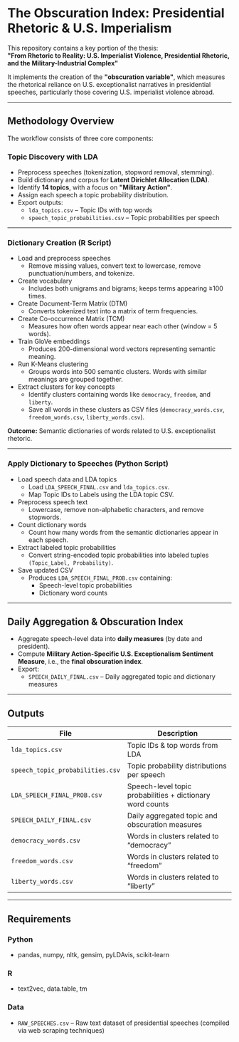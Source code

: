 # The Obscuration Index: Presidential Rhetoric & U.S. Imperialism

This repository contains a key portion of the thesis:  
**"From Rhetoric to Reality: U.S. Imperialist Violence, Presidential Rhetoric, and the Military-Industrial Complex"**  

It implements the creation of the **"obscuration variable"**, which measures the rhetorical reliance on U.S. exceptionalist narratives in presidential speeches, particularly those covering U.S. imperialist violence abroad.

---

## Methodology Overview

The workflow consists of three core components:

### Topic Discovery with LDA
- Preprocess speeches (tokenization, stopword removal, stemming).  
- Build dictionary and corpus for **Latent Dirichlet Allocation (LDA)**.  
- Identify **14 topics**, with a focus on **"Military Action"**.  
- Assign each speech a topic probability distribution.  
- Export outputs:  
  - `lda_topics.csv` – Topic IDs with top words  
  - `speech_topic_probabilities.csv` – Topic probabilities per speech  

---

### Dictionary Creation (R Script)
- Load and preprocess speeches  
  - Remove missing values, convert text to lowercase, remove punctuation/numbers, and tokenize.  
- Create vocabulary  
  - Includes both unigrams and bigrams; keeps terms appearing ≥100 times.  
- Create Document-Term Matrix (DTM)  
  - Converts tokenized text into a matrix of term frequencies.  
- Create Co-occurrence Matrix (TCM)  
  - Measures how often words appear near each other (window = 5 words).  
- Train GloVe embeddings  
  - Produces 200-dimensional word vectors representing semantic meaning.  
- Run K-Means clustering  
  - Groups words into 500 semantic clusters. Words with similar meanings are grouped together.  
- Extract clusters for key concepts  
  - Identify clusters containing words like `democracy`, `freedom`, and `liberty`.  
  - Save all words in these clusters as CSV files (`democracy_words.csv`, `freedom_words.csv`, `liberty_words.csv`).  

**Outcome:** Semantic dictionaries of words related to U.S. exceptionalist rhetoric.

---

### Apply Dictionary to Speeches (Python Script)
- Load speech data and LDA topics  
  - Load `LDA_SPEECH_FINAL.csv` and `lda_topics.csv`.  
  - Map Topic IDs to Labels using the LDA topic CSV.  
- Preprocess speech text  
  - Lowercase, remove non-alphabetic characters, and remove stopwords.  
- Count dictionary words  
  - Count how many words from the semantic dictionaries appear in each speech.  
- Extract labeled topic probabilities  
  - Convert string-encoded topic probabilities into labeled tuples `(Topic_Label, Probability)`.  
- Save updated CSV  
  - Produces `LDA_SPEECH_FINAL_PROB.csv` containing:  
    - Speech-level topic probabilities  
    - Dictionary word counts  

---

## Daily Aggregation & Obscuration Index
- Aggregate speech-level data into **daily measures** (by date and president).  
- Compute **Military Action-Specific U.S. Exceptionalism Sentiment Measure**, i.e., the **final obscuration index**.  
- Export:  
  - `SPEECH_DAILY_FINAL.csv` – Daily aggregated topic and dictionary measures  

---

## Outputs

| File | Description |
|------|-------------|
| `lda_topics.csv` | Topic IDs & top words from LDA |
| `speech_topic_probabilities.csv` | Topic probability distributions per speech |
| `LDA_SPEECH_FINAL_PROB.csv` | Speech-level topic probabilities + dictionary word counts |
| `SPEECH_DAILY_FINAL.csv` | Daily aggregated topic and obscuration measures |
| `democracy_words.csv` | Words in clusters related to “democracy” |
| `freedom_words.csv` | Words in clusters related to “freedom” |
| `liberty_words.csv` | Words in clusters related to “liberty” |

---

## Requirements

### Python
- pandas, numpy, nltk, gensim, pyLDAvis, scikit-learn  

### R
- text2vec, data.table, tm  

### Data
- `RAW_SPEECHES.csv` – Raw text dataset of presidential speeches (compiled via web scraping techniques)  

